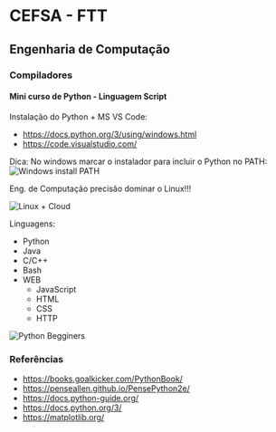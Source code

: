 # CEFSA - FTT
## Engenharia de Computação
### Compiladores
#### Mini curso de Python - Linguagem Script

Instalação do Python + MS VS Code:
- https://docs.python.org/3/using/windows.html
- https://code.visualstudio.com/

Dica: No windows marcar o instalador para incluir o Python no PATH:
![Windows install PATH](https://docs.python.org/3/_images/win_installer.png)

Eng. de Computação precisão dominar o Linux!!!

![Linux + Cloud](https://pbs.twimg.com/media/DQB029JVwAALyEu?format=jpg&name=small)

Linguagens:

- Python
- Java
- C/C++
- Bash
- WEB
    - JavaScript
    - HTML
    - CSS
    - HTTP

![Python Begginers](https://pbs.twimg.com/media/FAi5ME6VUAErq-E?format=jpg&name=large)

### Referências

- https://books.goalkicker.com/PythonBook/
- https://penseallen.github.io/PensePython2e/
- https://docs.python-guide.org/
- https://docs.python.org/3/
- https://matplotlib.org/
